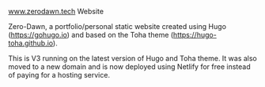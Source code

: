 www.zerodawn.tech Website

Zero-Dawn, a portfolio/personal static website created using Hugo (https://gohugo.io) and based on the Toha theme (https://hugo-toha.github.io). 

This is V3 running on the latest version of Hugo and Toha theme. It was also moved to a new domain and is now deployed using Netlify for free instead of paying for a hosting service.

